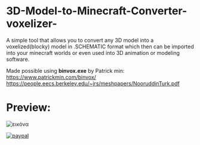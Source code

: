 # 3D-Model-to-Minecraft-Converter-voxelizer-
A simple tool that allows you to convert any 3D model into a voxelized(blocky) model in .SCHEMATIC format which then can be imported into your minecraft worlds or even used into 3D animation or modeling software.

Made possible using **binvox.exe** by Patrick min: https://www.patrickmin.com/binvox/
https://people.eecs.berkeley.edu/~jrs/meshpapers/NooruddinTurk.pdf

# **Preview:**

![εικόνα](https://user-images.githubusercontent.com/55713334/212494322-ad337fe3-0d69-4802-85d5-0e5a2628b0a8.png)

[![paypal](https://www.paypalobjects.com/en_US/i/btn/btn_donateCC_LG.gif)](https://www.paypal.com/donate/?hosted_button_id=FFFSN8XZHVWRU)

